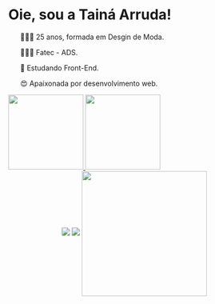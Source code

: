 # Oie, sou a Tainá Arruda!
<div>
 <ul> 🧚🏼‍♀️ 25 anos, formada em Desgin de Moda. </ul>
 <ul> 👩🏼‍💻 Fatec - ADS.</ul>
 <ul> 🌱 Estudando Front-End. </ul>
 <ul> 😍 Apaixonada por desenvolvimento web. </ul> 
 </div>
<div>
<a href="https://github.com/limstai">
<img height="150em" src="https://github-readme-stats.vercel.app/api/top-langs/?username=limstai&layout=compact&langs_count=7&theme=dracula"/>
<img height="150em" src="https://github-readme-stats.vercel.app/api?username=limstai&show_icons=true&theme=dracula&include_all_commits=true&count_private=true"/>
</div>

<div align = "center">
<a href = "https://www.linkedin.com/in/tainá-arruda-7a738514b/"> <img src="https://img.shields.io/badge/linkedin-%230077B5.svg?&style=for-the-badge&logo=linkedin&logoColor=white"></a> 
<a href = "https://www.instagram.com/limstai"> <img src = "https://img.shields.io/badge/instagram-%23E4405F.svg?&style=for-the-badge&logo=instagram&logoColor=white"></a>
  <img align="center" src = "https://user-images.githubusercontent.com/89620060/147590193-9737a867-c2ab-4ff9-9d07-827efbaad9b8.png" height = "250" ></ul></div>
 
